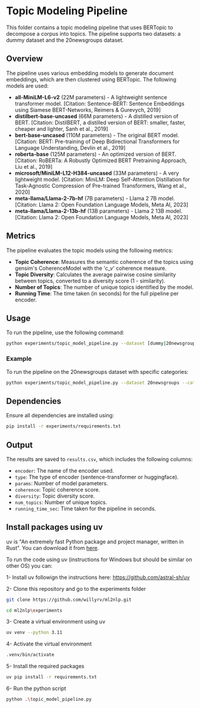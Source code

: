 # Topic Modeling Pipeline

This folder contains a topic modeling pipeline that uses BERTopic to decompose a corpus into topics. The pipeline supports two datasets: a dummy dataset and the 20newsgroups dataset.

## Overview

The pipeline uses various embedding models to generate document embeddings, which are then clustered using BERTopic. The following models are used:

- **all-MiniLM-L6-v2** (22M parameters) - A lightweight sentence transformer model. [Citation: Sentence-BERT: Sentence Embeddings using Siamese BERT-Networks, Reimers & Gurevych, 2019]
- **distilbert-base-uncased** (66M parameters) - A distilled version of BERT. [Citation: DistilBERT, a distilled version of BERT: smaller, faster, cheaper and lighter, Sanh et al., 2019]
- **bert-base-uncased** (110M parameters) - The original BERT model. [Citation: BERT: Pre-training of Deep Bidirectional Transformers for Language Understanding, Devlin et al., 2019]
- **roberta-base** (125M parameters) - An optimized version of BERT. [Citation: RoBERTa: A Robustly Optimized BERT Pretraining Approach, Liu et al., 2019]
- **microsoft/MiniLM-L12-H384-uncased** (33M parameters) - A very lightweight model. [Citation: MiniLM: Deep Self-Attention Distillation for Task-Agnostic Compression of Pre-trained Transformers, Wang et al., 2020]
- **meta-llama/Llama-2-7b-hf** (7B parameters) - Llama 2 7B model. [Citation: Llama 2: Open Foundation Language Models, Meta AI, 2023]
- **meta-llama/Llama-2-13b-hf** (13B parameters) - Llama 2 13B model. [Citation: Llama 2: Open Foundation Language Models, Meta AI, 2023]

## Metrics

The pipeline evaluates the topic models using the following metrics:

- **Topic Coherence**: Measures the semantic coherence of the topics using gensim's CoherenceModel with the 'c_v' coherence measure.
- **Topic Diversity**: Calculates the average pairwise cosine similarity between topics, converted to a diversity score (1 - similarity).
- **Number of Topics**: The number of unique topics identified by the model.
- **Running Time**: The time taken (in seconds) for the full pipeline per encoder.

## Usage

To run the pipeline, use the following command:

```bash
python experiments/topic_model_pipeline.py --dataset [dummy|20newsgroups] [--subset train|test|all] [--remove-headers] [--categories category1 category2 ...]
```

### Example

To run the pipeline on the 20newsgroups dataset with specific categories:

```bash
python experiments/topic_model_pipeline.py --dataset 20newsgroups --categories alt.atheism comp.graphics --remove-headers
```

## Dependencies

Ensure all dependencies are installed using:

```bash
pip install -r experiments/requirements.txt
```

## Output

The results are saved to `results.csv`, which includes the following columns:

- `encoder`: The name of the encoder used.
- `type`: The type of encoder (sentence-transformer or huggingface).
- `params`: Number of model parameters.
- `coherence`: Topic coherence score.
- `diversity`: Topic diversity score.
- `num_topics`: Number of unique topics.
- `running_time_sec`: Time taken for the pipeline in seconds. 

## Install packages using uv 

uv is "An extremely fast Python package and project manager, written in Rust". You can download it from [here](https://github.com/astral-sh/uv).

To run the code using uv (instructions for Windows but should be similar on other OS) you can:

1- Install uv followign the instructions here: https://github.com/astral-sh/uv

2- Clone this repository and go to the experiments folder

```bash
git clone https://github.com/willyrv/ml2nlp.git
```

```bash
cd ml2nlp\experiments
```

3- Create a virtual environment using uv

```bash
uv venv --python 3.11
```

4- Activate the virtual environment

```bash
.venv/bin/activate
```

5- Install the required packages

```bash
uv pip install -r requirements.txt
```

6- Run the python script

```bash
python .\topic_model_pipeline.py
```


